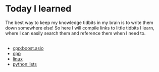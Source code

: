 # Today I learned

The best way to keep my knowledge tidbits in my brain is to write them down somewhere else! So here I will compile links to little tidbits I learn, where I can easily search them and reference them when I need to.
<br><br>
* [cpp:boost.asio](cpp/boost.asio/boost.asio.tutorial.md)
* [cpp](cpp/test1.md)
* [linux](linux/grep-trick-1.md)
* [python:lists](python/lists/sorting-lists.md)
